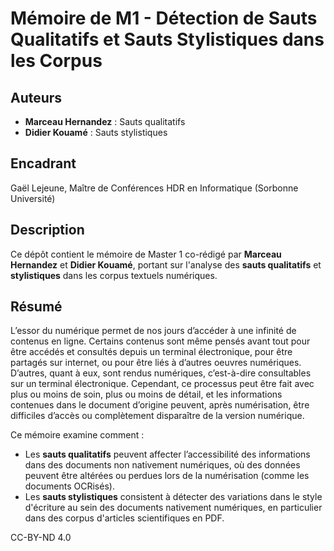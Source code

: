 # Mémoire de M1 - Détection de Sauts Qualitatifs et Sauts Stylistiques dans les Corpus

## Auteurs
- **Marceau Hernandez** : Sauts qualitatifs
- **Didier Kouamé** : Sauts stylistiques
  
## Encadrant
Gaël Lejeune, Maître de Conférences HDR en Informatique (Sorbonne Université)

## Description
Ce dépôt contient le mémoire de Master 1 co-rédigé par **Marceau Hernandez** et **Didier Kouamé**, portant sur l'analyse des **sauts qualitatifs** et **stylistiques** dans les corpus textuels numériques.

## Résumé
L’essor du numérique permet de nos jours d’accéder à une infinité de contenus en ligne. Certains contenus sont même pensés avant tout pour être accédés et consultés depuis un terminal électronique, pour être partagés sur
internet, ou pour être liés à d’autres oeuvres numériques. D’autres, quant à eux, sont rendus numériques, c’est-à-dire consultables sur un terminal électronique. Cependant, ce processus peut être fait avec plus ou moins de soin, plus ou moins de détail, et les informations contenues dans le document d’origine peuvent, après numérisation, être difficiles d’accès ou complètement disparaître de la version numérique. 

Ce mémoire examine comment :
- Les **sauts qualitatifs** peuvent affecter l’accessibilité des informations dans des documents non nativement numériques, où des données peuvent être altérées ou perdues lors de la numérisation (comme les documents OCRisés).
- Les **sauts stylistiques** consistent à détecter des variations dans le style d'écriture au sein des documents nativement numériques, en particulier dans des corpus d'articles scientifiques en PDF.

CC-BY-ND 4.0
